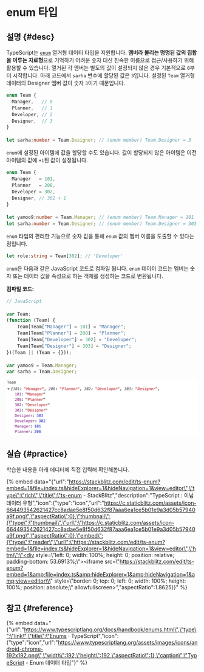 # enum 타입

## 설명 {#desc}

TypeScript는 [`enum`](https://ko.wikipedia.org/wiki/%EC%97%B4%EA%B1%B0%ED%98%95) 열거형 데이터 타입을 지원합니다. **멤버라 불리는 명명된 값의 집합을 이루는 자료형**으로  기억하기 어려운 숫자 대신 친숙한 이름으로 접근/사용하기 위해 활용할 수 있습니다. 열거된 각 멤버는 별도의 값이 설정되지 않은 경우 기본적으로 `0`부터 시작합니다. 아래 코드에서 `sarha` 변수에 할당된 값은 `3`입니다. 설정된 `Team` 열거형 데이터의 Designer 멤버 값이 숫자 `3`이기 때문입니다.

```typescript
enum Team {
  Manager,   // 0
  Planner,   // 1
  Developer, // 2
  Designer,  // 3
}

let sarha:number = Team.Designer; // (enum member) Team.Designer = 3
```

`enum`에 설정된 아이템에 값을 할당할 수도 있습니다. 값이 할당되지 않은 아이템은 이전 아이템의 값에 `+1`된 값이 설정됩니다.

```typescript
enum Team {
  Manager   = 101,
  Planner   = 208,
  Developer = 302,
  Designer, // 302 + 1
}

let yamoo9:number = Team.Manager; // (enum member) Team.Manager = 101
let sarha:number = Team.Designer; // (enum member) Team.Designer = 303
```

`enum` 타입의 편리한 기능으로 숫자 값을 통해 `enum` 값의 멤버 이름을 도출할 수 있다는 점입니다.

```typescript
let role:string = Team[302]; // 'Developer'
```

`enum`은 다음과 같은 JavaScript 코드로 컴파일 됩니다. `enum` 데이터 코드는 멤버는 숫자 또는 데이터 값을 속성으로 하는 객체를 생성하는 코드로 변환됩니다.

**컴파일 코드:**

```javascript
// JavaScript

var Team;
(function (Team) {
    Team[Team["Manager"] = 101] = "Manager";
    Team[Team["Planner"] = 208] = "Planner";
    Team[Team["Developer"] = 302] = "Developer";
    Team[Team["Designer"] = 303] = "Designer";
})(Team || (Team = {}));

var yamoo9 = Team.Manager;
var sarha = Team.Designer;
```

![](../.gitbook/assets/image.png)

## 실습 {#practice}

학습한 내용을 아래 에디터에 직접 입력해 확인해봅니다.

{% embed data="{\"url\":\"https://stackblitz.com/edit/ts-enum?embed=1&file=index.ts&hideExplorer=1&hideNavigation=1&view=editor\",\"type\":\"rich\",\"title\":\"ts-enum - StackBlitz\",\"description\":\"TypeScript : 이넘 데이터 유형\",\"icon\":{\"type\":\"icon\",\"url\":\"https://c.staticblitz.com/assets/icon-664493542621427cc8adae5e8f50d632f87aaa6ea1ce5b01e9a3d05b57940a9f.png\",\"aspectRatio\":0},\"thumbnail\":{\"type\":\"thumbnail\",\"url\":\"https://c.staticblitz.com/assets/icon-664493542621427cc8adae5e8f50d632f87aaa6ea1ce5b01e9a3d05b57940a9f.png\",\"aspectRatio\":0},\"embed\":{\"type\":\"reader\",\"url\":\"https://stackblitz.com/edit/ts-enum?embed=1&file=index.ts&hideExplorer=1&hideNavigation=1&view=editor\",\"html\":\"<div style=\\\"left: 0; width: 100%; height: 0; position: relative; padding-bottom: 53.6913%;\\\"><iframe src=\\\"https://stackblitz.com/edit/ts-enum?embed=1&amp;file=index.ts&amp;hideExplorer=1&amp;hideNavigation=1&amp;view=editor\\\" style=\\\"border: 0; top: 0; left: 0; width: 100%; height: 100%; position: absolute;\\\" allowfullscreen></iframe></div>\",\"aspectRatio\":1.8625}}" %}

## 참고 {#reference}

{% embed data="{\"url\":\"https://www.typescriptlang.org/docs/handbook/enums.html\",\"type\":\"link\",\"title\":\"Enums · TypeScript\",\"icon\":{\"type\":\"icon\",\"url\":\"https://www.typescriptlang.org/assets/images/icons/android-chrome-192x192.png\",\"width\":192,\"height\":192,\"aspectRatio\":1},\"caption\":\"TypeScript - Enum 데이터 타입\"}" %}

